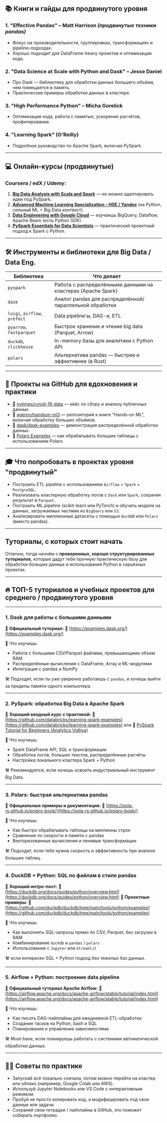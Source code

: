 ## 📚 **Книги и гайды для продвинутого уровня**

### 1. **"Effective Pandas" – Matt Harrison** *(продвинутые техники pandas)*

* Фокус на производительности, группировках, трансформациях и pipeline-подходах.
* Хорошо подходит для DataFrame-heavy проектов и оптимизации кода.

### 2. **"Data Science at Scale with Python and Dask" – Jesse Daniel**

* Про Dask — библиотеку для обработки данных большего объёма, чем помещается в память.
* Практические примеры обработки данных в кластере.

### 3. **"High Performance Python" – Micha Gorelick**

* Оптимизация кода, работа с памятью, ускорение расчётов, профилирование.

### 4. **"Learning Spark" (O’Reilly)**

* Подробное руководство по Apache Spark, включая PySpark.

---

## 💻 **Онлайн-курсы (продвинутые)**

### Coursera / edX / Udemy:

1. **[Big Data Analysis with Scala and Spark](https://www.coursera.org/learn/scala-spark-big-data)** — но можно адаптировать идеи под PySpark.
2. **[Advanced Machine Learning Specialization – HSE / Yandex](https://www.coursera.org/specializations/aml)** (на Python, сильный ML + Big Data контекст).
3. **[Data Engineering with Google Cloud](https://www.coursera.org/professional-certificates/gcp-data-engineering)** — изучаешь BigQuery, Dataflow, Apache Beam (есть Python SDK).
4. **[PySpark Essentials for Data Scientists](https://www.udemy.com/course/pyspark-essentials-for-data-scientists/)** — практический проектный подход к Spark с Python.

---

## 🛠️ **Инструменты и библиотеки для Big Data / Data Eng.**

| Библиотека                    | Что делает                                                   |
| ----------------------------- | ------------------------------------------------------------ |
| `pyspark`                     | Работа с распределёнными данными на кластерах (Apache Spark) |
| `dask`                        | Аналог pandas для распределённой/параллельной обработки      |
| `luigi`, `airflow`, `prefect` | Data pipeline'ы, DAG-и, ETL                                  |
| `pyarrow`, `fastparquet`      | Быстрое хранение и чтение big data (Parquet, Arrow)          |
| `duckdb`, `clickhouse`        | In-memory базы для аналитики с Python API                    |
| `polars`                      | Альтернатива pandas — быстрее и эффективнее (в Rust)         |

---

## 📁 **Проекты на GitHub для вдохновения и практики**

* 🔬 [nytimes/covid-19-data](https://github.com/nytimes/covid-19-data) — кейс по сбору и анализу публичных данных.
* 🧠 [ageron/handson-ml3](https://github.com/ageron/handson-ml3) — репозиторий к книге "Hands-on ML", включая обработку больших объёмов.
* 🚀 [dask/dask-examples](https://github.com/dask/dask-examples) — демонстрация распределённой обработки данных.
* 🧮 [Polars Examples](https://github.com/pola-rs/polars/tree/main/examples/python) — как обрабатывать большие таблицы с использованием Polars.

---

## 🎓 **Что попробовать в проектах уровня "продвинутый"**

* Построить ETL pipeline с использованием `Airflow` + `Spark` + `PostgreSQL`.
* Реализовать кластерную обработку логов с `Dask` или `Spark`, сохраняя результат в `Parquet`.
* Построить ML pipeline (scikit-learn или PyTorch) и обучать модели на данных, загружаемых частями из `BigQuery` или `S3`.
* Анализировать миллионные датасеты с помощью `DuckDB` или `Polars` (вместо pandas).

---

## Туториалы, с которых стоит начать
Отлично, тогда начнём с **проверенных, хорошо структурированных туториалов**, которые дадут тебе прочную практическую базу для обработки больших данных и использования Python в серьёзных проектах.

---

## 🔥 **ТОП-5 туториалов и учебных проектов для среднего / продвинутого уровня**

---

### 1. **Dask для работы с большими данными**

📍 **Официальный туториал:**
🔗 [https://examples.dask.org/](https://examples.dask.org/)

📌 Что изучишь:

* Работа с большими CSV/Parquet файлами, превышающими объем RAM
* Распределённые вычисления с DataFrame, Array и ML-модулями
* Интеграция с pandas и NumPy

🛠 Подходит, если ты уже уверенно работаешь с `pandas`, и хочешь выйти за пределы памяти одного компьютера.

---

### 2. **PySpark: обработка Big Data в Apache Spark**

📍 **Хороший вводный курс с практикой:**
🔗 [https://github.com/databricks/learning-spark-examples](https://github.com/databricks/learning-spark-examples)
или
🔗 [PySpark Tutorial for Beginners (Analytics Vidhya)](https://www.analyticsvidhya.com/blog/2021/05/a-beginners-guide-to-pyspark/)

📌 Что изучишь:

* Spark DataFrame API, SQL и трансформации
* Обработка логов, больших текстов, распределённые расчёты
* Настройка локального кластера Spark + Python

🛠 Рекомендуется, если хочешь освоить индустриальный инструмент Big Data.

---

### 3. **Polars: быстрая альтернатива pandas**

📍 **Официальные примеры и документация:**
🔗 [https://pola-rs.github.io/polars-book/](https://pola-rs.github.io/polars-book/)

📌 Что изучишь:

* Как быстро обрабатывать таблицы на миллионы строк
* Сравнение по скорости и памяти с pandas
* Векторизованные вычисления и ленивые трансформации

🛠 Подходит, если тебе нужна скорость и эффективность при анализе больших таблиц.

---

### 4. **DuckDB + Python: SQL по файлам в стиле pandas**

📍 **Хороший интро-пост:**
🔗 [https://duckdb.org/docs/guides/python/overview.html](https://duckdb.org/docs/guides/python/overview.html)
📍 **Проектные примеры:**
🔗 [https://github.com/duckdb/duckdb/tree/main/tools/python/examples](https://github.com/duckdb/duckdb/tree/main/tools/python/examples)

📌 Что изучишь:

* Как выполнять SQL-запросы прямо по CSV, Parquet, без загрузки в RAM
* Комбинирование `duckdb` и `pandas` / `polars`
* Использование с `Jupyter` или `Streamlit`

🛠 если интересен SQL + Python подход без тяжелых баз данных.

---

### 5. **Airflow + Python: построение data pipeline**

📍 **Официальный туториал Apache Airflow:**
🔗 [https://airflow.apache.org/docs/apache-airflow/stable/tutorial/index.html](https://airflow.apache.org/docs/apache-airflow/stable/tutorial/index.html)

📌 Что изучишь:

* Как писать DAG-пайплайны для ежедневной ETL-обработки
* Создание тасков на Python, bash и SQL
* Планирование и управление зависимостями

🛠 Must-have, если планируешь работать с системами автоматической обработки данных.

---

## 👨‍💻 Советы по практике

* Запускай всё локально сначала, потом можно перейти на кластер или облако (например, Google Colab или AWS).
* Используй Jupyter Notebooks или VS Code с интерактивным режимом.
* Пробуй не просто копировать код, а модифицировать под свои данные или задачи.
* Сохраняй свои тетрадки / пайплайны в GitHub, это поможет собирать портфолио.



